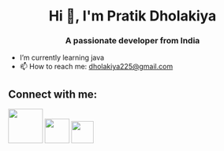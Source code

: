 <h1 align="center"> Hi 👋, I'm Pratik Dholakiya</h1>

<h3 align="center">A passionate developer from India</h3>

- I’m currently learning java
- 📫 How to reach me: dholakiya225@gmail.com


<h2>Connect with me:</h2>
<a href="https://www.linkedin.com/in/pratik-dholakiya"><img width="70px" src="https://beaconman.com/wp-content/uploads/2020/11/Linkedin_symbol_transparent.png"></a>
<a href="https://x.com/Pratiikxd"><img width="50px" src="https://static.vecteezy.com/system/resources/previews/034/800/663/original/x-new-twitter-logo-free-png.png"></a>
<a href="https://www.instagram.com/patriikxd"><img width="45px" src="https://th.bing.com/th/id/OIP.zIajNTOFBjzFWyZ1Jh-H2AHaHa?rs=1&pid=ImgDetMain"></a>


